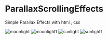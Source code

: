 # ParallaxScrollingEffects
Simple Parallax Effects with html , css

![moonlight](https://user-images.githubusercontent.com/108486801/193399857-dec57ff8-1837-40a5-9195-882bc4f708d7.PNG)
![moonlight1](https://user-images.githubusercontent.com/108486801/193399860-06482428-a2b0-4136-8a47-4fa51785171e.PNG)
![sunlight](https://user-images.githubusercontent.com/108486801/193399864-709c2e1f-83c7-4d90-9add-a5fd02c15136.PNG)
![sunlight1](https://user-images.githubusercontent.com/108486801/193399865-0d847836-b229-4a74-9fa6-20d761453a26.PNG)
